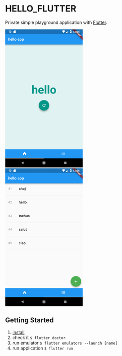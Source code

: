 # HELLO_FLUTTER

Private simple playground application with [Flutter](https://flutter.io/).

<img src="screenshot01.png" />
&nbsp;
<img src="screenshot02.png" />


## Getting Started

1. [install](https://flutter.io/get-started/install/)
1. check it `$ flutter doctor`
1. run emulator `$ flutter emulators --launch [name]`
1. run application `$ flutter run`

